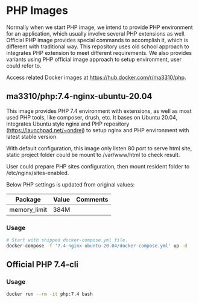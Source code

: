 # PHP Images

Normally when we start PHP image, we intend to provide PHP environment for an application, which usually involve several PHP extensions as well. Official PHP image provides special commands to accomplish it, which is different with traditional way. This repository uses old school approach to integrates PHP extension to meet different requirements. We also provides variants using PHP official image approach to setup environment, user could refer to.

Access related Docker images at https://hub.docker.com/r/ma3310/php.

## ma3310/php:7.4-nginx-ubuntu-20.04

This image provides PHP 7.4 environment with extensions, as well as most used PHP tools, like composer, drush, etc. It bases on Ubuntu 20.04, integrates Ubuntu style nginx and PHP repository (https://launchpad.net/~ondrej) to setup nginx and PHP environment with latest stable version. 

With default configuration, this image only listen 80 port to serve html site, static project folder could be mount to /var/www/html to check result. 

User could prepare PHP sites configuration, then mount resident folder to /etc/nginx/sites-enabled.

Below PHP settings is updated from original values:

| Package       | Value    | Comments                  |
|---------------|----------|---------------------------|
| memory_limit  | 384M     |                           |

### Usage
``` bash
# Start with shipped docker-compose.yml file.
docker-compose -f '7.4-nginx-ubuntu-20.04/docker-compose.yml' up -d
```

## Official PHP 7.4-cli

### Usage
``` bash
docker run --rm -it php:7.4 bash
```
